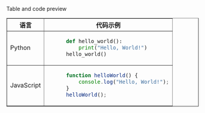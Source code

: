 Table and code preview

<table border="1">
<tr>
<th>语言</th>
<th>代码示例</th>
</tr>
<tr>
<td>Python</td>
<td>

```python
      def hello_world():
          print("Hello, World!")
      hello_world()
```

</td>
</tr>
<tr>
<td>JavaScript</td>
<td>

```javascript
      function helloWorld() {
          console.log("Hello, World!");
      }
      helloWorld();
```

</td>
</tr>
</table>
